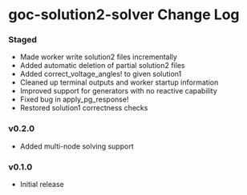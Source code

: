 goc-solution2-solver Change Log
===============================

### Staged
- Made worker write solution2 files incrementally
- Added automatic deletion of partial solution2 files
- Added correct_voltage_angles! to given solution1
- Cleaned up terminal outputs and worker startup information
- Improved support for generators with no reactive capability
- Fixed bug in apply_pg_response!
- Restored solution1 correctness checks

### v0.2.0
- Added multi-node solving support

### v0.1.0
- Initial release

